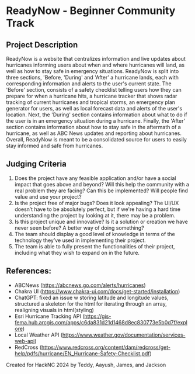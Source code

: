 # ReadyNow - Beginner Community Track

## Project Description
ReadyNow is a website that centralizes information and live updates about hurricanes informing users about when and where hurricanes will land, as well as how to stay safe in emergency situations. ReadyNow is split into three sections, 'Before, 'During' and 'After' a hurricane lands, each with corresponding information and alerts to the user's current state. The 'Before' section, consists of a safety checklist telling users how they can prepare for when a hurricane hits, a hurricane tracker that shows radar tracking of current hurricanes and tropical storms, an emergency plan generator for users, as well as local forecast data and alerts of the user's location. Next, the 'During' section contains information about what to do if the user is in an emergency situation during a hurricane. Finally, the 'After' section contains information about how to stay safe in the aftermath of a hurricane, as well as ABC News updates and reporting about hurricanes. Overall, ReadyNow is meant to be a consolidated source for users to easily stay informed and safe from hurricanes.
## Judging Criteria
1. Does the project have any feasible application and/or have a social impact that goes above and beyond? Will this help the community with a real problem they are facing? Can this be implemented? Will people find value and use your project?
2. Is the project free of major bugs? Does it look appealing? The UI/UX doesn’t have to be absolutely perfect, but if we're having a hard time understanding the project by looking at it, there may be a problem.
3. Is this project unique and innovative? Is it a solution or creation we have never seen before? A better way of doing something?
4. The team should display a good level of knowledge in terms of the technology they’ve used in implementing their project.
5. The team is able to fully present the functionalities of their project, including what they wish to expand on in the future.

## References:
- ABCNews (https://abcnews.go.com/alerts/hurricanes)
- Chakra UI (https://www.chakra-ui.com/docs/get-started/installation)
- ChatGPT: fixed an issue w storing latitude and longitude values, structured a skeleton for the html for iterating through an array, realigning visuals in html(styling)
- Esri Hurricane Tracking API (https://gis-fema.hub.arcgis.com/apps/c6da831d21d1468d8ec830773e5b0d7f/explore)
- Local Weather API (https://www.weather.gov/documentation/services-web-api)
- RedCross (https://www.redcross.org/content/dam/redcross/get-help/pdfs/hurricane/EN_Hurricane-Safety-Checklist.pdf)

Created for HackNC 2024 by Teddy, Aayush, James, and Jackson
